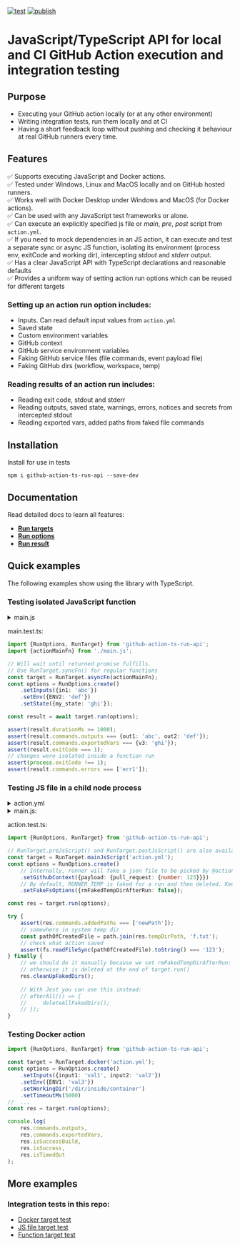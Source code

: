 [![test](https://github.com/cardinalby/github-action-ts-run-api/actions/workflows/test.yml/badge.svg)](https://github.com/cardinalby/github-action-ts-run-api/actions/workflows/test.yml)
[![publish](https://github.com/cardinalby/github-action-ts-run-api/actions/workflows/npm-publish.yml/badge.svg)](https://github.com/cardinalby/github-action-ts-run-api/actions/workflows/npm-publish.yml)

# JavaScript/TypeScript API for local and CI GitHub Action execution and integration testing

## Purpose

* Executing your GitHub action locally (or at any other environment)
* Writing integration tests, run them locally and at CI
* Having a short feedback loop without pushing and checking it behaviour at real GitHub runners every time.

## Features

✅ Supports executing JavaScript and Docker actions.<br>
✅ Tested under Windows, Linux and MacOS locally and on GitHub hosted runners.<br>
✅ Works well with Docker Desktop under Windows and MacOS (for Docker actions).<br>
✅ Can be used with any JavaScript test frameworks or alone.<br>
✅ Can execute an explicitly specified js file or _main_, _pre_, _post_ script from `action.yml`.<br>
✅ If you need to mock dependencies in an JS action, it can execute and test a separate sync or async JS function, 
isolating its environment (process env, exitCode and working dir), intercepting _stdout_ and _stderr_ output.<br>
✅ Has a clear JavaScript API with TypeScript declarations and reasonable defaults<br>
✅ Provides a uniform way of setting action run options which can be reused for different targets

### Setting up an action run option includes:

* Inputs. Can read default input values from `action.yml`
* Saved state
* Custom environment variables
* GitHub context
* GitHub service environment variables
* Faking GitHub service files (file commands, event payload file)
* Faking GitHub dirs (workflow, workspace, temp)

### Reading results of an action run includes:

* Reading exit code, stdout and stderr
* Reading outputs, saved state, warnings, errors, notices and secrets from intercepted stdout
* Reading exported vars, added paths from faked file commands

## Installation

Install for use in tests
```
npm i github-action-ts-run-api --save-dev
```

## Documentation

Read detailed docs to learn all features:
* **[Run targets](./docs/run-targets.md)**
* **[Run options](./docs/run-options.md)**
* **[Run result](./docs/run-result.md)**

## Quick examples

The following examples show using the library with TypeScript.

### Testing isolated JavaScript function
<details>
<summary>main.js</summary>
    
```js
const core = require("@actions/core");

export async function actionMainFn() {
core.setOutput('out1', core.getInput('in1'));
core.setOutput('out2', process.env.ENV2);
core.exportVariable('v3', core.getState('my_state'));
// writes to errors and sets process.exitCode to 1
return new Promise(resolve => setTimeout(() => {
    core.setFailed('err1');
    resolve();
    }, 1000));    
}
```

</details>

main.test.ts:
```ts
import {RunOptions, RunTarget} from 'github-action-ts-run-api';
import {actionMainFn} from './main.js';

// Will wait until returned promise fulfills. 
// Use RunTarget.syncFn() for regular functions
const target = RunTarget.asyncFn(actionMainFn);
const options = RunOptions.create()
    .setInputs({in1: 'abc'})
    .setEnv({ENV2: 'def'})
    .setState({my_state: 'ghi'});

const result = await target.run(options);

assert(result.durationMs >= 1000);
assert(result.commands.outputs === {out1: 'abc', out2: 'def'});
assert(result.commands.exportedVars === {v3: 'ghi'});
assert(result.exitCode === 1);
// changes were isolated inside a function run
assert(process.exitCode !== 1);
assert(result.commands.errors === ['err1']);
```

### Testing JS file in a child node process
<details>
<summary>action.yml</summary>

```yaml
name: 'test'
# ...
runs:
  using: 'node16'
  main: 'main.js'
```

</details>

<details>
<summary>main.js:</summary>

```js
const core = require("@actions/core");
const context = require('@actions/github').context;
const fs = require('fs');

core.addPath('newPath');
fs.writeFileSync(
    path.join(process.env.RUNNER_TEMP, 'f.txt'),
    context.payload.pull_request.number.toString()
);
```

</details>

action.test.ts:
```ts
import {RunOptions, RunTarget} from 'github-action-ts-run-api';

// RunTarget.preJsScript() and RunTarget.postJsScript() are also available
const target = RunTarget.mainJsScript('action.yml');
const options = RunOptions.create()
    // Internally, runner will fake a json file to be picked by @actions/github
    .setGithubContext({payload: {pull_request: {number: 123}}})
    // By default, RUNNER_TEMP is faked for a run and then deleted. Keep it
    .setFakeFsOptions({rmFakedTempDirAfterRun: false});

const res = target.run(options);

try {
    assert(res.commands.addedPaths === ['newPath']);
    // somewhere in system temp dir
    const pathOfCreatedFile = path.join(res.tempDirPath, 'f.txt');
    // check what action saved
    assert(fs.readFileSync(pathOfCreatedFile).toString() === '123');
} finally {
    // we should do it manually because we set rmFakedTempDirAfterRun: false
    // otherwise it is deleted at the end of target.run()
    res.cleanUpFakedDirs();
    
    // With Jest you can use this instead:
    // afterAll(() => { 
    //     deleteAllFakedDirs(); 
    // });
}
```

### Testing Docker action

```ts
import {RunOptions, RunTarget} from 'github-action-ts-run-api';

const target = RunTarget.docker('action.yml');
const options = RunOptions.create()
    .setInputs({input1: 'val1', input2: 'val2'})    
    .setEnv({ENV1: 'val3'})
    .setWorkingDir('/dir/inside/container')
    .setTimeoutMs(5000)
//  ...
const res = target.run(options);

console.log(
    res.commands.outputs,
    res.commands.exportedVars,
    res.isSuccessBuild,
    res.isSuccess,
    res.isTimedOut
);
```

## More examples

### Integration tests in this repo:

* [Docker target test](./tests/integration/DockerTarget.test.ts)
* [JS file target test](./tests/integration/JsFileTarget.test.ts)
* [Function target test](./tests/integration/FnTarget.test.ts)
